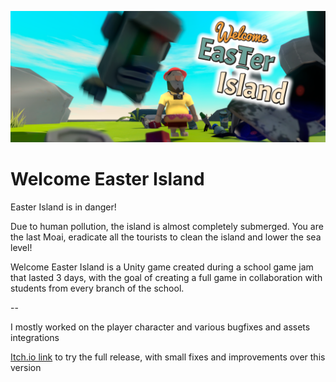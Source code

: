 ![Banner](ReadmeResources/banner.png)  

# Welcome Easter Island

Easter Island is in danger! 

Due to human pollution, the island is almost completely submerged.
You are the last Moai, eradicate all the tourists to clean the island and lower the sea level!

Welcome Easter Island is a Unity game created during a school game jam that lasted 3 days, with the goal of creating a full game in collaboration with students from every branch of the school.

--

I mostly worked on the player character and various bugfixes and assets integrations  

[Itch.io link](https://daviddian.itch.io/welcome-easter-island) to try the full release, with small fixes and improvements over this version  
